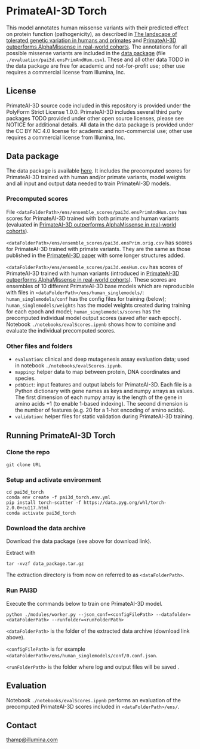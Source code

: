 # PrimateAI-3D Torch

This model annotates human missense variants with their predicted effect on protein function (pathogenicity), as described in [The landscape of tolerated genetic variation in humans and primates](https://www.science.org/doi/10.1126/science.abn8197) and [PrimateAI-3D outperforms AlphaMissense in real-world cohorts](https://www.medrxiv.org/content/10.1101/2024.01.12.24301193v1). The annotations for all possible missense variants are included in the [data package](https://ilmn-my.sharepoint.com/:u:/g/personal/thamp_illumina_com/EbBe877iGXxNrr4BpTCMdJgBkp1PvtZclmQX38Epaqp6xg?e=7Om5VJ) (file `./evaluation/pai3d.ensPrimAndHum.csv`). These and all other data TODO in the data package are free for academic and not-for-profit use; other use requires a commercial license from Illumina, Inc.

## License
PrimateAI-3D source code included in this repository is provided under the PolyForm Strict License 1.0.0. PrimateAI-3D includes several third party packages TODO provided under other open source licenses, please see NOTICE for additional details. All data in the data package is provided under the CC BY NC 4.0 license for academic and non-commercial use; other use requires a commercial license from Illumina, Inc.

## Data package
The data package is available [here](https://ilmn-my.sharepoint.com/:u:/g/personal/thamp_illumina_com/EbBe877iGXxNrr4BpTCMdJgBkp1PvtZclmQX38Epaqp6xg?e=7Om5VJ).
It includes the precomputed scores for PrimateAI-3D trained with human and/or primate variants, model weights and all input and output data needed to train PrimateAI-3D models.

### Precomputed scores
File `<dataFolderPath>/ens/ensemble_scores/pai3d.ensPrimAndHum.csv` has scores for PrimateAI-3D trained with both primate and human variants (evaluated in [PrimateAI-3D outperforms AlphaMissense in real-world cohorts](https://www.medrxiv.org/content/10.1101/2024.01.12.24301193v1)).

`<dataFolderPath>/ens/ensemble_scores/pai3d.ensPrim.orig.csv` has scores for PrimateAI-3D trained with primate variants. They are the same as those published in the [PrimateAI-3D paper](https://www.science.org/doi/10.1126/science.abn8197) with some longer structures added.

`<dataFolderPath>/ens/ensemble_scores/pai3d.ensHum.csv` has scores of PrimateAI-3D trained with human variants (introduced in [PrimateAI-3D outperforms AlphaMissense in real-world cohorts](https://www.medrxiv.org/content/10.1101/2024.01.12.24301193v1)). These scores are ensembles of 10 different PrimateAI-3D base models which are reproducible with files in `<dataFolderPath>/ens/human_singlemodels/`: `human_singlemodels/conf` has the config files for training (below); `human_singlemodels/weights` has the model weights created during training for each epoch and model; `human_singlemodels/scores` has the precomputed individual model output scores (saved after each epoch). Notebook `./notebooks/evalScores.ipynb` shows how to combine and evaluate the individual precomputed scores.

### Other files and folders
- `evaluation`: clinical and deep mutagenesis assay evaluation data; used in notebook `./notebooks/evalScores.ipynb`.
- `mapping`: helper data to map between protein, DNA coordinates and species.
- `pdbDict`: input features and output labels for PrimateAI-3D. Each file is a Python dictionary with gene names as keys and numpy arrays as values. The first dimension of each numpy array is the length of the gene in amino acids +1 (to enable 1-based indexing). The second dimension is the number of features (e.g. 20 for a 1-hot encoding of amino acids).
- `validation`: helper files for static validation during PrimateAI-3D training.

## Running PrimateAI-3D Torch
### Clone the repo
```
git clone URL
```

### Setup and activate environment
```
cd pai3d_torch
conda env create -f pai3d_torch.env.yml
pip install torch-scatter -f https://data.pyg.org/whl/torch-2.0.0+cu117.html
conda activate pai3d_torch
```

### Download the data archive
Download the data package (see above for download link).

Extract with
```
tar -xvzf data_package.tar.gz
```

The extraction directory is from now on referred to as `<dataFolderPath>`.

### Run PAI3D 
Execute the commands below to train one PrimateAI-3D model.

```
python ./modules/worker.py --json_conf=<configFilePath> --datafolder=<dataFolderPath> --runfolder=<runFolderPath>
```

`<dataFolderPath>` is the folder of the extracted data archive (download link above).

`<configFilePath>` is for example `<dataFolderPath>/ens/human_singlemodels/conf/0.conf.json`.

`<runFolderPath>` is the folder where log and output files will be saved .

## Evaluation
Notebook `./notebooks/evalScores.ipynb` performs an evaluation of the precomputed PrimateAI-3D scores included in `<dataFolderPath>/ens/`.

## Contact
thamp@illumina.com
